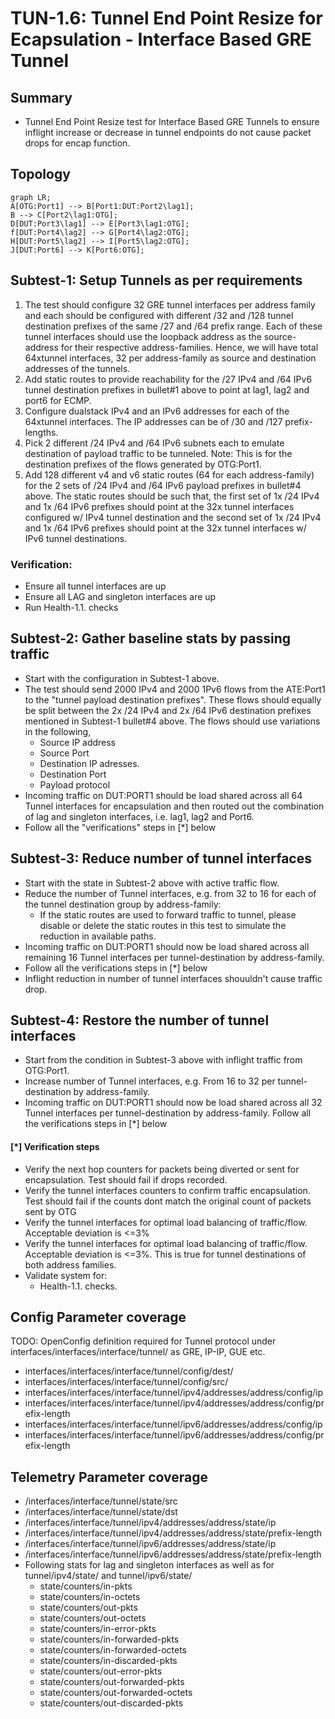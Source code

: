 # TUN-1.6: Tunnel End Point Resize for Ecapsulation - Interface Based GRE Tunnel

## Summary
* Tunnel End Point Resize test for Interface Based GRE Tunnels to ensure inflight increase or decrease in tunnel endpoints do not cause packet drops for encap function.

## Topology

```mermaid
graph LR; 
A[OTG:Port1] --> B[Port1:DUT:Port2\lag1];
B --> C[Port2\lag1:OTG];
D[DUT:Port3\lag1] --> E[Port3\lag1:OTG];
f[DUT:Port4\lag2] --> G[Port4\lag2:OTG];
H[DUT:Port5\lag2] --> I[Port5\lag2:OTG];
J[DUT:Port6] --> K[Port6:OTG];
```



## Subtest-1: Setup Tunnels as per requirements
1. The test should configure 32 GRE tunnel interfaces per address family and each should be configured with different /32 and /128 tunnel destination prefixes of the same /27 and /64 prefix range. Each of these tunnel interfaces should use the loopback address as the source-address for their respective address-families. Hence, we will have total 64xtunnel interfaces, 32 per address-family as source and destination addresses of the tunnels.
2. Add static routes to provide reachability for the /27 IPv4 and /64 IPv6 tunnel destination prefixes in bullet#1 above to point at lag1, lag2 and port6 for ECMP.
3. Configure dualstack IPv4 and an IPv6 addresses for each of the 64xtunnel interfaces. The IP addresses can be of /30 and /127 prefix-lengths.
4. Pick 2 different /24 IPv4 and /64 IPv6 subnets each to emulate destination of payload traffic to be tunneled. Note: This is for the destination prefixes of the flows generated by OTG:Port1.
5. Add 128 different v4 and v6 static routes (64 for each address-family) for the 2 sets of /24 IPv4 and /64 IPv6 payload prefixes in bullet#4 above. The static routes should be such that, the first set of 1x /24 IPv4 and 1x /64 IPv6 prefixes should point at the 32x tunnel interfaces configured w/ IPv4 tunnel destination and the second set of 1x /24 IPv4 and 1x /64 IPv6 prefixes should point at the 32x tunnel interfaces w/ IPv6 tunnel destinations.

### Verification:
 *   Ensure all tunnel interfaces are up
 *   Ensure all LAG and singleton interfaces are up
 *   Run Health-1.1. checks

## Subtest-2: Gather baseline stats by passing traffic
 *   Start with the configuration in Subtest-1 above.
 *   The test should send 2000 IPv4 and 2000 1Pv6 flows from the ATE:Port1 to the "tunnel payload destination prefixes". These flows should equally be split between the 2x /24 IPv4 and 2x /64 IPv6 destination prefixes mentioned in Subtest-1 bullet#4 above. The flows should use variations in the following,
        * Source IP address
        * Source Port
        * Destination IP adresses.
        * Destination Port
        * Payload protocol
 *   Incoming traffic on DUT:PORT1 should be load shared across all 64 Tunnel interfaces for encapsulation and then routed out the combination of lag and singleton interfaces, i.e. lag1, lag2 and Port6.
 *   Follow all the "verifications" steps in [*] below

## Subtest-3: Reduce number of tunnel interfaces 
 *   Start with the state in Subtest-2 above with active traffic flow.
 *   Reduce the number of Tunnel interfaces, e.g. from 32 to 16 for each of the tunnel destination group by address-family:
        * If the static routes are used to forward traffic to tunnel, please disable or delete the static routes in this test to simulate the reduction in available paths.
 *   Incoming traffic on DUT:PORT1 should now be load shared across all remaining 16 Tunnel interfaces per tunnel-destination by address-family.
 *   Follow all the verifications steps in [*] below
 *   Inflight reduction in number of tunnel interfaces shouuldn't cause traffic drop.

## Subtest-4: Restore the number of tunnel interfaces 
 *   Start from the condition in Subtest-3 above with inflight traffic from OTG:Port1.
 *   Increase number of Tunnel interfaces, e.g. From 16 to 32 per tunnel-destination by address-family.
 *   Incoming traffic on DUT:PORT1 should now be load shared across all 32 Tunnel interfaces per tunnel-destination by address-family. Follow all the verifications steps in [*] below

#### [*] Verification steps
 *   Verify the next hop counters for packets being diverted or sent for encapsulation. Test should fail if drops recorded.
 *   Verify the tunnel interfaces counters to confirm traffic encapsulation. Test should fail if the counts dont match the original count of packets sent by OTG
 *   Verify the tunnel interfaces for optimal load balancing of traffic/flow. Acceptable deviation is <=3%
 *   Verify the tunnel interfaces for optimal load balancing of traffic/flow. Acceptable deviation is <=3%. This is true for tunnel destinations of both address families.
 *   Validate system for:
        * Health-1.1. checks.
        

    
## Config Parameter coverage

TODO: OpenConfig definition required for Tunnel protocol under interfaces/interfaces/interface/tunnel/ as GRE, IP-IP, GUE etc. 
 *   interfaces/interfaces/interface/tunnel/config/dest/
 *   interfaces/interfaces/interface/tunnel/config/src/
 *   interfaces/interfaces/interface/tunnel/ipv4/addresses/address/config/ip
 *   interfaces/interfaces/interface/tunnel/ipv4/addresses/address/config/prefix-length
 *   interfaces/interfaces/interface/tunnel/ipv6/addresses/address/config/ip
 *   interfaces/interfaces/interface/tunnel/ipv6/addresses/address/config/prefix-length

## Telemetry Parameter coverage

 *   /interfaces/interface/tunnel/state/src
 *   /interfaces/interface/tunnel/state/dst
 *   /interfaces/interface/tunnel/ipv4/addresses/address/state/ip
 *   /interfaces/interface/tunnel/ipv4/addresses/address/state/prefix-length
 *   /interfaces/interface/tunnel/ipv6/addresses/address/state/ip
 *   /interfaces/interface/tunnel/ipv6/addresses/address/state/prefix-length
 *   Following stats for lag and singleton interfaces as well as for tunnel/ipv4/state/ and tunnel/ipv6/state/
        *   state/counters/in-pkts 
        *   state/counters/in-octets 
        *   state/counters/out-pkts 
        *   state/counters/out-octets 
        *   state/counters/in-error-pkts 
        *   state/counters/in-forwarded-pkts 
        *   state/counters/in-forwarded-octets 
        *   state/counters/in-discarded-pkts 
        *   state/counters/out-error-pkts 
        *   state/counters/out-forwarded-pkts 
        *   state/counters/out-forwarded-octets 
        *   state/counters/out-discarded-pkts
